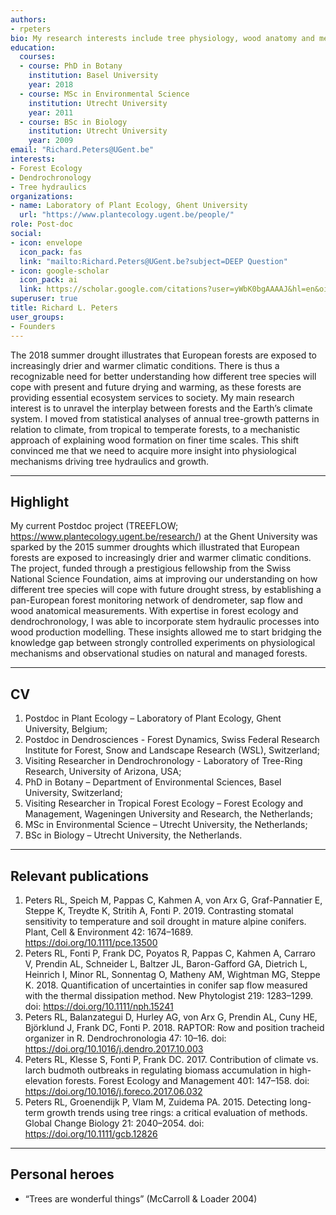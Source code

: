 ```yaml
---
authors:
- rpeters
bio: My research interests include tree physiology, wood anatomy and mechanistic modelling.
education:
  courses:
  - course: PhD in Botany
    institution: Basel University
    year: 2018
  - course: MSc in Environmental Science
    institution: Utrecht University
    year: 2011
  - course: BSc in Biology
    institution: Utrecht University
    year: 2009
email: "Richard.Peters@UGent.be"
interests:
- Forest Ecology
- Dendrochronology
- Tree hydraulics
organizations:
- name: Laboratory of Plant Ecology, Ghent University
  url: "https://www.plantecology.ugent.be/people/"
role: Post-doc
social:
- icon: envelope
  icon_pack: fas
  link: "mailto:Richard.Peters@UGent.be?subject=DEEP Question"
- icon: google-scholar
  icon_pack: ai
  link: https://scholar.google.com/citations?user=yWbK0bgAAAAJ&hl=en&oi=sra
superuser: true
title: Richard L. Peters
user_groups:
- Founders
---
```



The 2018 summer drought illustrates that European forests are exposed to increasingly drier and warmer climatic conditions. There is thus a recognizable need for better understanding how different tree species will cope with present and future drying and warming, as these forests are providing essential ecosystem services to society. My main research interest is to unravel the interplay between forests and the Earth’s climate system. I moved from statistical analyses of annual tree-growth patterns in relation to climate, from tropical to temperate forests, to a mechanistic approach of explaining wood formation on finer time scales. This shift convinced me that we need to acquire more insight into physiological mechanisms driving tree hydraulics and growth.

____

## Highlight

My current Postdoc project (TREEFLOW; https://www.plantecology.ugent.be/research/) at the Ghent University was sparked by the 2015 summer droughts which illustrated that European forests are exposed to increasingly drier and warmer climatic conditions. The project, funded through a prestigious fellowship from the Swiss National Science Foundation, aims at improving our understanding on how different tree species will cope with future drought stress, by establishing a pan-European forest monitoring network of dendrometer, sap flow and wood anatomical measurements. With expertise in forest ecology and dendrochronology, I was able to incorporate stem hydraulic processes into wood production modelling. These insights allowed me to start bridging the knowledge gap between strongly controlled experiments on physiological mechanisms and observational studies on natural and managed forests.

___

## CV

1. Postdoc in Plant Ecology – Laboratory of Plant Ecology, Ghent University, Belgium;
2. Postdoc in Dendrosciences - Forest Dynamics, Swiss Federal Research Institute for Forest, Snow and Landscape Research (WSL), Switzerland; 
3. Visiting Researcher in Dendrochronology - Laboratory of Tree-Ring Research, University of Arizona, USA;
4. PhD in Botany – Department of Environmental Sciences, Basel University, Switzerland;
5. Visiting Researcher in Tropical Forest Ecology – Forest Ecology and Management, Wageningen University and Research, the Netherlands; 
6. MSc in Environmental Science – Utrecht University, the Netherlands;
7. BSc in Biology – Utrecht University, the Netherlands.

___

## Relevant publications  

1. Peters RL, Speich M, Pappas C, Kahmen A, von Arx G, Graf-Pannatier E, Steppe K, Treydte K, Stritih A, Fonti P. 2019. Contrasting stomatal sensitivity to temperature and soil drought in mature alpine conifers. Plant, Cell & Environment 42: 1674–1689. https://doi.org/10.1111/pce.13500  
2. Peters RL, Fonti P, Frank DC, Poyatos R, Pappas C, Kahmen A, Carraro V, Prendin AL, Schneider L, Baltzer JL, Baron-Gafford GA, Dietrich L, Heinrich I, Minor RL, Sonnentag O, Matheny AM, Wightman MG, Steppe K. 2018. Quantification of uncertainties in conifer sap flow measured with the thermal dissipation method. New Phytologist 219: 1283–1299. doi: https://doi.org/10.1111/nph.15241  
3. Peters RL, Balanzategui D, Hurley AG, von Arx G, Prendin AL, Cuny HE, Björklund J, Frank DC, Fonti P. 2018. RAPTOR: Row and position tracheid organizer in R. Dendrochronologia 47: 10–16. doi: https://doi.org/10.1016/j.dendro.2017.10.003  
4. Peters RL, Klesse S, Fonti P, Frank DC. 2017. Contribution of climate vs. larch budmoth outbreaks in regulating biomass accumulation in high-elevation forests. Forest Ecology and Management 401: 147–158. doi: https://doi.org/10.1016/j.foreco.2017.06.032  
5. Peters RL, Groenendijk P, Vlam M, Zuidema PA. 2015. Detecting long-term growth trends using tree rings: a critical evaluation of methods. Global Change Biology 21: 2040–2054. doi: https://doi.org/10.1111/gcb.12826  


___


## Personal heroes

- “Trees are wonderful things” (McCarroll & Loader 2004)
